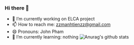### Hi there 👋

<!--
**NEITGNART/NEITGNART** is a ✨ _special_ ✨ repository because its `README.md` (this file) appears on your GitHub profile.

Here are some ideas to get you started:

- 🔭 I’m currently working on ...
- 🌱 I’m currently learning ...
- 👯 I’m looking to collaborate on ...
- 🤔 I’m looking for help with ...
- 💬 Ask me about ...
- 📫 How to reach me: ...
- 😄 Pronouns: ...
- ⚡ Fun fact: ...
-->
- 🔭 I’m currently working on ELCA project
- 📫 How to reach me: zzmanhtienzz@gmail.com
- 😄 Pronouns: John Pham
- 🌱 I’m currently learning: nothing
![Anurag's github stats](https://github-readme-stats.vercel.app/api?username=NEITGNART&theme=buefy&show_icons=true)
